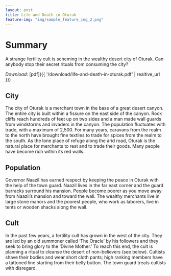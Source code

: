 ```yaml
---
layout: post
title: Life and Death in Oturak
feature-img: "img/sample_feature_img_2.png"
---
```


# Summary
A strange fertility cult is scheming in the wealthy desert city of Oturak. Can anybody stop their secret rituals from consuming the city?

*Download*: [pdf]({{ '/download/life-and-death-in-oturak.pdf' | realtive_url }})

## City
The city of Oturak is a merchant town in the base of a great desert canyon. The entire city is built within a fissure on the east side of the canyon. Rock cliffs reach hundreds of feet up on  two sides and a man made wall guards from windstorms and invaders in the canyon. The population fluctuates with trade, with a maximum of 2,500. For many years, caravans from the realm to the north have brought fine textiles to trade for spices from the realm to the south. As the lone place of refuge along the arid road, Oturak is the natural place for merchants to rest and to trade their goods. Many people have become rich within its red walls.

## Population
Governor Naazil has earned respect by keeping the peace in Oturak with the help of the town guard. Naazil lives in the far east corner and the guard barracks surround his mansion. People become poorer as you move away from Naazil’s mansion and toward the wall. The wealthy merchants live in large stone manors and the poorest people, who work as laborers, live in tents or wooden shacks along the wall.

## Cult
In the past few years, a fertility cult has grown in the west of the city. They are led by an old summoner called ‘The Oracle’ by his followers and they seek to bring glory to the ‘Divine Mother.’ To reach this end, the cult is planning a ritual to cleanse the desert of non-believers (see below). Cultists shave their bodies and wear short cloth pants; high ranking members have a tattooed line starting from their belly button. The town guard treats cultists with disregard.
